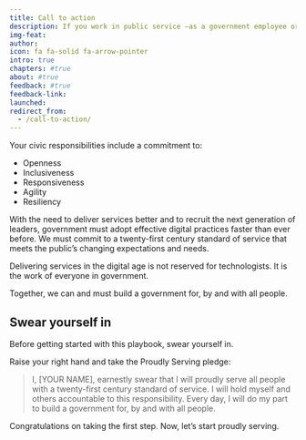 ```yaml
---
title: Call to action
description: If you work in public service —as a government employee or private sector partner— society relies on you.
img-feat: 
author: 
icon: fa fa-solid fa-arrow-pointer
intro: true
chapters: #true
about: #true
feedback: #true
feedback-link: 
launched: 
redirect_from:
  - /call-to-action/
---
```


Your civic responsibilities include a commitment to:

* Openness
* Inclusiveness
* Responsiveness
* Agility
* Resiliency

With the need to deliver services better and to recruit the next generation of leaders, government must adopt effective digital practices faster than ever before. We must commit to a twenty-first century standard of service that meets the public’s changing expectations and needs.

Delivering services in the digital age is not reserved for technologists. It is the work of everyone in government.

Together, we can and must build a government for, by and with all people.

## Swear yourself in

Before getting started with this playbook, swear yourself in.

Raise your right hand and take the Proudly Serving pledge:

> I, [YOUR NAME], earnestly swear that I will proudly serve all people with a twenty-first century standard of service. I will hold myself and others accountable to this responsibility. Every day, I will do my part to build a government for, by and with all people.

Congratulations on taking the first step. Now, let’s start proudly serving.